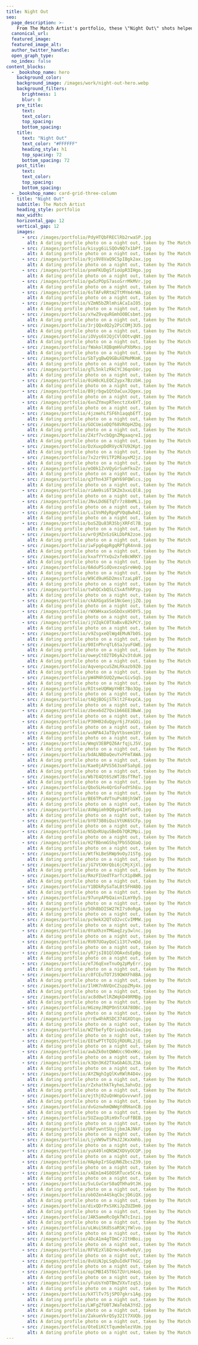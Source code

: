 ```yaml
---
title: Night Out
seo:
  page_description: >-
    From The Match Artist's portfolio, these \"Night Out\" shots helped our customers go on more dates, and for many, find the love of their life.
  canonical_url:
  featured_image:
  featured_image_alt:
  author_twitter_handle:
  open_graph_type:
  no_index: false
content_blocks:
  - _bookshop_name: hero
    background_color:
    background_image: /images/work/night-out-hero.webp
    background_filters:
      brightness: 1
      blur: 0
    pre_title:
      text:
      text_color:
      top_spacing:
      bottom_spacing:
    title:
      text: "Night Out"
      text_color: "#FFFFFF"
      heading_style: h1
      top_spacing: 72
      bottom_spacing: 72
    post_title:
      text:
      text_color:
      top_spacing:
      bottom_spacing:
  - _bookshop_name: card-grid-three-column
    title: "Night Out"
    subtitle: The Match Artist
    heading_style: portfolio
    max_width:
    horizontal_gap: 12
    vertical_gap: 12
    images:
      - src: /images/portfolio/PdyHTQbFREClRb2rwaSP.jpg
        alt: A dating profile photo on a night out, taken by The Match Artist
      - src: /images/portfolio/kisyg6iLSQOvNQ7x1bPf.jpg
        alt: A dating profile photo on a night out, taken by The Match Artist
      - src: /images/portfolio/9js9V8VaQ9C5pIBgk2ax.jpg
        alt: A dating profile photo on a night out, taken by The Match Artist
      - src: /images/portfolio/pnmFKUDgSfioUpR3IHgo.jpg
        alt: A dating profile photo on a night out, taken by The Match Artist
      - src: /images/portfolio/gw5zPOpS7asoSrrMkMVr.jpg
        alt: A dating profile photo on a night out, taken by The Match Artist
      - src: /images/portfolio/6sTAFvRRtm2TtMYm4rWA.jpg
        alt: A dating profile photo on a night out, taken by The Match Artist
      - src: /images/portfolio/VZmN5bZRlmhiACaIaI05.jpg
        alt: A dating profile photo on a night out, taken by The Match Artist
      - src: /images/portfolio/xYwZ9vquRGmhOOBCsbmt.jpg
        alt: A dating profile photo on a night out, taken by The Match Artist
      - src: /images/portfolio/3rjQQxdQ2y2PiCOMj3U5.jpg
        alt: A dating profile photo on a night out, taken by The Match Artist
      - src: /images/portfolio/iOVys6VJQjCVlOOtvqNt.jpg
        alt: A dating profile photo on a night out, taken by The Match Artist
      - src: /images/portfolio/fWakolXQBqmHVuPXbMxs.jpg
        alt: A dating profile photo on a night out, taken by The Match Artist
      - src: /images/portfolio/SbTyqBwQ9GBuXEMoMKmK.jpg
        alt: A dating profile photo on a night out, taken by The Match Artist
      - src: /images/portfolio/gTL5nklzRkCYC36qnU4r.jpg
        alt: A dating profile photo on a night out, taken by The Match Artist
      - src: /images/portfolio/0iH8cKLEQC2ypx7BzzbH.jpg
        alt: A dating profile photo on a night out, taken by The Match Artist
      - src: /images/portfolio/B9jrbgw1QtOaCuxJQgex.jpg
        alt: A dating profile photo on a night out, taken by The Match Artist
      - src: /images/portfolio/6xnZYmvpRTenctzXx6YT.jpg
        alt: A dating profile photo on a night out, taken by The Match Artist
      - src: /images/portfolio/4jzmehLfSF6h1aqqbEfT.jpg
        alt: A dating profile photo on a night out, taken by The Match Artist
      - src: /images/portfolio/GOCUeioDQf68VROpHZDq.jpg
        alt: A dating profile photo on a night out, taken by The Match Artist
      - src: /images/portfolio/Z4zf7vcbQgnZMgaaqreI.jpg
        alt: A dating profile photo on a night out, taken by The Match Artist
      - src: /images/portfolio/DzXuxpDdRVycN7U92Kpt.jpg
        alt: A dating profile photo on a night out, taken by The Match Artist
      - src: /images/portfolio/7x2zr9ViTP2REayxM2jz.jpg
        alt: A dating profile photo on a night out, taken by The Match Artist
      - src: /images/portfolio/eO0k1ZvVQyGrSuHfkoZr.jpg
        alt: A dating profile photo on a night out, taken by The Match Artist
      - src: /images/portfolio/q3fhn43FTgWY69FQWlcs.jpg
        alt: A dating profile photo on a night out, taken by The Match Artist
      - src: /images/portfolio/riAm9si6T1KZm3xxLQl8.jpg
        alt: A dating profile photo on a night out, taken by The Match Artist
      - src: /images/portfolio/JNvLDd6ETqTr7z88mML1.jpg
        alt: A dating profile photo on a night out, taken by The Match Artist
      - src: /images/portfolio/LuIVnMdyRpqPVQq8wh4I.jpg
        alt: A dating profile photo on a night out, taken by The Match Artist
      - src: /images/portfolio/boSZQu83R3SbjXRFdl7B.jpg
        alt: A dating profile photo on a night out, taken by The Match Artist
      - src: /images/portfolio/wrOjMZnSzGkLDbPA2zoe.jpg
        alt: A dating profile photo on a night out, taken by The Match Artist
      - src: /images/portfolio/iwFpg6qpRgqRPTgR4nn8.jpg
        alt: A dating profile photo on a night out, taken by The Match Artist
      - src: /images/portfolio/kxafYYYxQu2xfeBcWRKY.jpg
        alt: A dating profile photo on a night out, taken by The Match Artist
      - src: /images/portfolio/0AduP5idQvezxqSreWeQ.jpg
        alt: A dating profile photo on a night out, taken by The Match Artist
      - src: /images/portfolio/W9Cd9uHSD2mssTzaLpBT.jpg
        alt: A dating profile photo on a night out, taken by The Match Artist
      - src: /images/portfolio/twhQCxbQSLCSxAfhRPzp.jpg
        alt: A dating profile photo on a night out, taken by The Match Artist
      - src: /images/portfolio/ckAXGgaSSe1NcGenjjZQ.jpg
        alt: A dating profile photo on a night out, taken by The Match Artist
      - src: /images/portfolio/rWXWHxaxSoGbOxsH50Y5.jpg
        alt: A dating profile photo on a night out, taken by The Match Artist
      - src: /images/portfolio/ijVZqkC0TXaBxvB2kPCY.jpg
        alt: A dating profile photo on a night out, taken by The Match Artist
      - src: /images/portfolio/v9ZsgxeQlWg4EMuN7b0S.jpg
        alt: A dating profile photo on a night out, taken by The Match Artist
      - src: /images/portfolio/00InPhrqTL6SaJyuFGWE.jpg
        alt: A dating profile photo on a night out, taken by The Match Artist
      - src: /images/portfolio/oweyCtO2TD6yA2v3tduH.jpg
        alt: A dating profile photo on a night out, taken by The Match Artist
      - src: /images/portfolio/AqvenpcuSZmLRkazb9Z0.jpg
        alt: A dating profile photo on a night out, taken by The Match Artist
      - src: /images/portfolio/pW4M4h5UQ2ymwcGivSqS.jpg
        alt: A dating profile photo on a night out, taken by The Match Artist
      - src: /images/portfolio/RItseUQRWpYHBt7Bo3Qg.jpg
        alt: A dating profile photo on a night out, taken by The Match Artist
      - src: /images/portfolio/tAQjBOGjSTklt2F4xpCA.jpg
        alt: A dating profile photo on a night out, taken by The Match Artist
      - src: /images/portfolio/zbex6dZ7Qvib66EE3BwW.jpg
        alt: A dating profile photo on a night out, taken by The Match Artist
      - src: /images/portfolio/P30H02duQgyr6jJYaGOi.jpg
        alt: A dating profile photo on a night out, taken by The Match Artist
      - src: /images/portfolio/woNPA4JaTOyVtbsem18Y.jpg
        alt: A dating profile photo on a night out, taken by The Match Artist
      - src: /images/portfolio/WmgV3EBPQZ6ArfqjLJ5V.jpg
        alt: A dating profile photo on a night out, taken by The Match Artist
      - src: /images/portfolio/bdALNBDaQeuYxPFmTAWA.jpg
        alt: A dating profile photo on a night out, taken by The Match Artist
      - src: /images/portfolio/Kae0jAPVS563smFSahpE.jpg
        alt: A dating profile photo on a night out, taken by The Match Artist
      - src: /images/portfolio/Wb7E4Qt6SzWTJBsfTReT.jpg
        alt: A dating profile photo on a night out, taken by The Match Artist
      - src: /images/portfolio/Qbo5LHv4QrGsFodYShEu.jpg
        alt: A dating profile photo on a night out, taken by The Match Artist
      - src: /images/portfolio/BE6TPu4VTnuPs80jhSWT.jpg
        alt: A dating profile photo on a night out, taken by The Match Artist
      - src: /images/portfolio/AVWgimh9Q8yp4IHfsmfO.jpg
        alt: A dating profile photo on a night out, taken by The Match Artist
      - src: /images/portfolio/bY073B0iQuiVtUK6SCFp.jpg
        alt: A dating profile photo on a night out, taken by The Match Artist
      - src: /images/portfolio/NSQxRUquSBeDb7QR2Mpi.jpg
        alt: A dating profile photo on a night out, taken by The Match Artist
      - src: /images/portfolio/H2fBbnmGShq7PbS5QUaQ.jpg
        alt: A dating profile photo on a night out, taken by The Match Artist
      - src: /images/portfolio/WtfkLBeSRWp9oOyJ1STg.jpg
        alt: A dating profile photo on a night out, taken by The Match Artist
      - src: /images/portfolio/jG7VtXHrQbi6jCMjXjXl.jpg
        alt: A dating profile photo on a night out, taken by The Match Artist
      - src: /images/portfolio/RmzFIUedTFarTcX1p8WR.jpg
        alt: A dating profile photo on a night out, taken by The Match Artist
      - src: /images/portfolio/Y1BDkRySaTaLBt5FHABQ.jpg
        alt: A dating profile photo on a night out, taken by The Match Artist
      - src: /images/portfolio/97unyAPbQaixnILmY0y5.jpg
        alt: A dating profile photo on a night out, taken by The Match Artist
      - src: /images/portfolio/5Oh8bDISW27KI7s0oRgA.jpg
        alt: A dating profile photo on a night out, taken by The Match Artist
      - src: /images/portfolio/pc9ekX2QTsO2vcCvIMMW.jpg
        alt: A dating profile photo on a night out, taken by The Match Artist
      - src: /images/portfolio/0YaXhznTMGaqIzy3wlnc.jpg
        alt: A dating profile photo on a night out, taken by The Match Artist
      - src: /images/portfolio/RV07UOayQoCi13t7vmDd.jpg
        alt: A dating profile photo on a night out, taken by The Match Artist
      - src: /images/portfolio/yR7jsI01QlOOAxdsEpBg.jpg
        alt: A dating profile photo on a night out, taken by The Match Artist
      - src: /images/portfolio/eTJ6qExeTnuOg2pMyErr.jpg
        alt: A dating profile photo on a night out, taken by The Match Artist
      - src: /images/portfolio/c0fCEuTOTJS9QWXFh8BA.jpg
        alt: A dating profile photo on a night out, taken by The Match Artist
      - src: /images/portfolio/IlHK7nNVQnCZsppZMy4x.jpg
        alt: A dating profile photo on a night out, taken by The Match Artist
      - src: /images/portfolio/ac8d0wtlRZWqkD49RMBg.jpg
        alt: A dating profile photo on a night out, taken by The Match Artist
      - src: /images/portfolio/HGzmyJRQPOnStXA78OBc.jpg
        alt: A dating profile photo on a night out, taken by The Match Artist
      - src: /images/portfolio/rrEw4hkRSDC374GXOtqn.jpg
        alt: A dating profile photo on a night out, taken by The Match Artist
      - src: /images/portfolio/WZfbefyfQriuqb1nzG4a.jpg
        alt: A dating profile photo on a night out, taken by The Match Artist
      - src: /images/portfolio/EEtwPTtTQIGjRDURL2jE.jpg
        alt: A dating profile photo on a night out, taken by The Match Artist
      - src: /images/portfolio/awbZk0otQWWUcc9OxHKc.jpg
        alt: A dating profile photo on a night out, taken by The Match Artist
      - src: /images/portfolio/k3Qn3Kd2TXaGbAG3LZ3A.jpg
        alt: A dating profile photo on a night out, taken by The Match Artist
      - src: /images/portfolio/AYZNghIgQlKvRWlR4D4v.jpg
        alt: A dating profile photo on a night out, taken by The Match Artist
      - src: /images/portfolio/rZxhathkTkyheL3ahvDz.jpg
        alt: A dating profile photo on a night out, taken by The Match Artist
      - src: /images/portfolio/ejthj02uQnWnpGvvvwnf.jpg
        alt: A dating profile photo on a night out, taken by The Match Artist
      - src: /images/portfolio/dvGznwhmQWWgYdRHanCB.jpg
        alt: A dating profile photo on a night out, taken by The Match Artist
      - src: /images/portfolio/5UZaup1Rim9xTcuFfBEB.jpg
        alt: A dating profile photo on a night out, taken by The Match Artist
      - src: /images/portfolio/UkFywntSUujjbmJAJNkF.jpg
        alt: A dating profile photo on a night out, taken by The Match Artist
      - src: /images/portfolio/LjyVW9wTSPmJZJKxXmhb.jpg
        alt: A dating profile photo on a night out, taken by The Match Artist
      - src: /images/portfolio/yuX49lnQNSWZXDVyOCQP.jpg
        alt: A dating profile photo on a night out, taken by The Match Artist
      - src: /images/portfolio/HApkpIrSGqUN6ZbcsZ39.jpg
        alt: A dating profile photo on a night out, taken by The Match Artist
      - src: /images/portfolio/xAEm1m4S0OSRTuce5CrA.jpg
        alt: A dating profile photo on a night out, taken by The Match Artist
      - src: /images/portfolio/5vLGvCorS0aQTHha9tJH.jpg
        alt: A dating profile photo on a night out, taken by The Match Artist
      - src: /images/portfolio/obOZen44SkqCbcjD6iQX.jpg
        alt: A dating profile photo on a night out, taken by The Match Artist
      - src: /images/portfolio/dixQDrPxSXKiJpZUZDm0.jpg
        alt: A dating profile photo on a night out, taken by The Match Artist
      - src: /images/portfolio/JAK5ameRcOgkTW7cInzi.jpg
        alt: A dating profile photo on a night out, taken by The Match Artist
      - src: /images/portfolio/uLWuiSKdSsaRSKjYWlvo.jpg
        alt: A dating profile photo on a night out, taken by The Match Artist
      - src: /images/portfolio/4DcA1m4gTOmCrJItHBoi.jpg
        alt: A dating profile photo on a night out, taken by The Match Artist
      - src: /images/portfolio/RFVEzXl8Qrmc4seRe0yV.jpg
        alt: A dating profile photo on a night out, taken by The Match Artist
      - src: /images/portfolio/8vUiNJpLSqOuIdkFThGC.jpg
        alt: A dating profile photo on a night out, taken by The Match Artist
      - src: /images/portfolio/opCMBI45T6G7ZUrLH4oG.jpg
        alt: A dating profile photo on a night out, taken by The Match Artist
      - src: /images/portfolio/yFuUsYnDTBmZVXvTzqS3.jpg
        alt: A dating profile photo on a night out, taken by The Match Artist
      - src: /images/portfolio/kXTlTv7SjSPO7gkrs1Ag.jpg
        alt: A dating profile photo on a night out, taken by The Match Artist
      - src: /images/portfolio/LWFgZfU0TJWaTebA3Yd2.jpg
        alt: A dating profile photo on a night out, taken by The Match Artist
      - src: /images/portfolio/ZakueVkrQSy32It7XUQb.jpg
        alt: A dating profile photo on a night out, taken by The Match Artist
      - src: /images/portfolio/OteEiKCtTqumdmlezVUm.jpg
        alt: A dating profile photo on a night out, taken by The Match Artist
---
```

